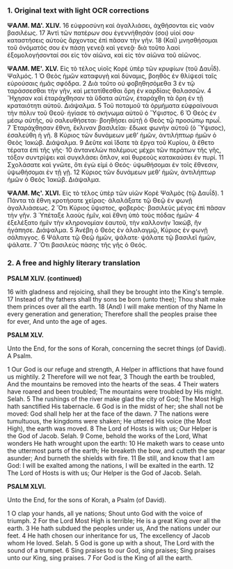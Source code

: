 ### 1. Original text with light OCR corrections

**ΨΑΛΜ. ΜΔ'. XLIV.**
16 εὐφροσύνη καὶ ἀγαλλιάσει, ἀχθήσονται εἰς ναὸν βασιλέως.
17 Ἀντὶ τῶν πατέρων σου ἐγεννήθησάν (σοι) υἱοί σου· καταστήσεις αὐτοὺς ἄρχοντας ἐπὶ πᾶσαν τὴν γῆν.
18 (Καὶ) μνησθήσομαι τοῦ ὀνόματός σου ἐν πάσῃ γενεᾷ καὶ γενεᾷ· διὰ τοῦτο λαοὶ ἐξομολογήσονταί σοι εἰς τὸν αἰῶνα, καὶ εἰς τὸν αἰῶνα τοῦ αἰῶνος.

**ΨΑΛΜ. ΜΕ'. XLV.**
Εἰς τὸ τέλος υἱοῖς Κορὲ ὑπὲρ τῶν κρυφίων (τοῦ Δαυΐδ). Ψαλμός.
1 Ὁ Θεὸς ἡμῶν καταφυγὴ καὶ δύναμις, βοηθὸς ἐν θλίψεσί ταῖς εὑρούσαις ἡμᾶς σφόδρα.
2 Διὰ τοῦτο οὐ φοβηθησόμεθα
3 ἐν τῷ ταράσσεσθαι τὴν γῆν, καὶ μετατίθεσθαι ὄρη ἐν καρδίαις θαλασσῶν.
4 Ἤχησαν καὶ ἐταράχθησαν τὰ ὕδατα αὐτῶν, ἐταράχθη τὰ ὄρη ἐν τῇ κραταιότητι αὐτοῦ. Διάψαλμα.
5 Τοῦ ποταμοῦ τὰ ὁρμήματα εὐφραίνουσι τὴν πόλιν τοῦ Θεοῦ· ἡγίασε τὸ σκήνωμα αὐτοῦ ὁ Ὕψιστος.
6 Ὁ Θεὸς ἐν μέσῳ αὐτῆς, οὐ σαλευθήσεται· βοηθήσει αὐτῇ ὁ Θεὸς τῷ προσώπῳ πρωΐ.
7 Ἐταράχθησαν ἔθνη, ἔκλιναν βασιλεῖαι· ἔδωκε φωνὴν αὐτοῦ (ὁ Ὕψισος), ἐσαλεύθη ἡ γῆ.
8 Κύριος τῶν δυνάμεων μεθ’ ἡμῶν, ἀντιλήπτωρ ἡμῶν ὁ Θεὸς Ἰακώβ. Διάψαλμα.
9 Δεῦτε καὶ ἴδατε τὰ ἔργα τοῦ Κυρίου, ἃ ἔθετο τέρατα ἐπὶ τῆς γῆς·
10 ἀντανελὼν πολέμους μέχρι τῶν περάτων τῆς γῆς, τόξον συντρίψει καὶ συγκλάσει ὅπλον, καὶ θυρεοὺς κατακαύσει ἐν πυρί.
11 Σχολάσατε καὶ γνῶτε, ὅτι ἐγὼ εἰμὶ ὁ Θεός· ὑψωθήσομαι ἐν τοῖς ἔθνεσιν, ὑψωθήσομαι ἐν τῇ γῇ.
12 Κύριος τῶν δυνάμεων μεθ’ ἡμῶν, ἀντιλήπτωρ ἡμῶν ὁ Θεὸς Ἰακώβ. Διάψαλμα.

**ΨΑΛΜ. Μς'. XLVI.**
Εἰς τὸ τέλος ὑπὲρ τῶν υἱῶν Κορὲ Ψαλμὸς (τῷ Δαυΐδ).
1 Πάντα τὰ ἔθνη κροτήσατε χεῖρας· ἀλαλάξατε τῷ Θεῷ ἐν φωνῇ ἀγαλλιάσεως.
2 Ὅτι Κύριος ὕψιστος, φοβερὸς· βασιλεὺς μέγας ἐπὶ πᾶσαν τὴν γῆν.
3 Ὑπέταξε λαοὺς ἡμῖν, καὶ ἔθνη ὑπὸ τοὺς πόδας ἡμῶν·
4 ἐξελέξατο ἡμῖν τὴν κληρονομίαν ἑαυτοῦ, τὴν καλλονὴν Ἰακώβ, ἣν ἠγάπησε. Διάψαλμα.
5 Ἀνέβη ὁ Θεὸς ἐν ἀλαλαγμῷ, Κύριος ἐν φωνῇ σάλπιγγος.
6 Ψάλατε τῷ Θεῷ ἡμῶν, ψάλατε· ψάλατε τῷ βασιλεῖ ἡμῶν, ψάλατε.
7 Ὅτι βασιλεὺς πάσης τῆς γῆς ὁ Θεός.

### 2. A free and highly literary translation

**PSALM XLIV. (continued)**

16 with gladness and rejoicing,
shall they be brought into the King's temple.
17 Instead of thy fathers shall thy sons be born (unto thee);
Thou shalt make them princes over all the earth.
18 (And) I will make mention of thy Name
In every generation and generation;
Therefore shall the peoples praise thee for ever,
And unto the age of ages.

**PSALM XLV.**

Unto the End, for the sons of Korah, concerning the secret things (of David). A Psalm.

1 Our God is our refuge and strength,
A Helper in afflictions that have found us mightily.
2 Therefore will we not fear,
3 Though the earth be troubled,
And the mountains be removed into the hearts of the seas.
4 Their waters have roared and been troubled;
The mountains were troubled by His might. Selah.
5 The rushings of the river make glad the city of God;
The Most High hath sanctified His tabernacle.
6 God is in the midst of her; she shall not be moved:
God shall help her at the face of the dawn.
7 The nations were tumultuous, the kingdoms were shaken;
He uttered His voice (the Most High), the earth was moved.
8 The Lord of Hosts is with us;
Our Helper is the God of Jacob. Selah.
9 Come, behold the works of the Lord,
What wonders He hath wrought upon the earth:
10 He maketh wars to cease unto the uttermost parts of the earth;
He breaketh the bow, and cutteth the spear asunder;
And burneth the shields with fire.
11 Be still, and know that I am God:
I will be exalted among the nations, I will be exalted in the earth.
12 The Lord of Hosts is with us;
Our Helper is the God of Jacob. Selah.

**PSALM XLVI.**

Unto the End, for the sons of Korah, a Psalm (of David).

1 O clap your hands, all ye nations;
Shout unto God with the voice of triumph.
2 For the Lord Most High is terrible;
He is a great King over all the earth.
3 He hath subdued the peoples under us,
And the nations under our feet.
4 He hath chosen our inheritance for us,
The excellency of Jacob whom He loved. Selah.
5 God is gone up with a shout,
The Lord with the sound of a trumpet.
6 Sing praises to our God, sing praises;
Sing praises unto our King, sing praises.
7 For God is the King of all the earth.